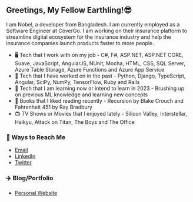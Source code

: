 ## Greetings, My Fellow Earthling!😎

I am Nobel, a developer from Bangladesh. I am currently employed as a Software Engineer at CoverGo. I am working on their insurance platform to streamline digital ecosystem for the insurance industry and help the insurance companies launch products faster to more people.

+ 🖥️ Tech that I work with on my job - C#, F#, ASP.NET, ASP.NET CORE, Suave, JavaScript, AngularJS, NUnit, Mocha, HTML, CSS, SQL Server, Azure Table Storage, Azure Functions and Azure App Service
+ 💾 Tech that I have worked on in the past - Python, Django, TypeScript, Angular, SciPy, NumPy, TensorFlow, Ruby and Rails
+ 🌱 Tech that I am learning now or intend to learn in 2023 - Brushing up on previous ML knowledge and learning new concepts
+ 📗 Books that I liked reading recently - Recursion by Blake Crouch and Fahrenheit 451 by Ray Bradbury
+ 📺 TV Shows or Movies that I enjoyed lately - Silicon Valley, Interstellar, Haikyu, Attack on Titan, The Boys and The Office

### 🔗 Ways to Reach Me

+ [Email](mailto:asif.nobel+github_contact@gmail.com)
+ [LinkedIn](https://www.linkedin.com/in/asifulnobel)
+ [Twitter](https://twitter.com/Asiful_Nobel)

### ✈️ Blog/Portfolio

+ [Personal Website](https://asifulnobel.github.io/)
